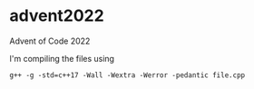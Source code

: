 # advent2022
Advent of Code 2022

I'm compiling the files using
```
g++ -g -std=c++17 -Wall -Wextra -Werror -pedantic file.cpp 
```

